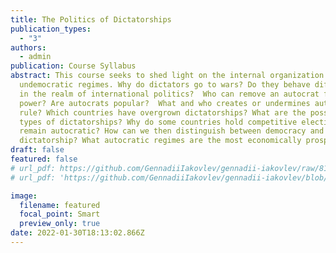 ```yaml
---
title: The Politics of Dictatorships
publication_types:
  - "3"
authors:
  - admin
publication: Course Syllabus
abstract: This course seeks to shed light on the internal organization of
  undemocratic regimes. Why do dictators go to wars? Do they behave differently
  in the realm of international politics?  Who can remove an autocrat from
  power? Are autocrats popular?  What and who creates or undermines autocratic
  rule? Which countries have overgrown dictatorships? What are the possible
  types of dictatorships? Why do some countries hold competitive elections but
  remain autocratic? How can we then distinguish between democracy and
  dictatorship? What autocratic regimes are the most economically prosperous?
draft: false
featured: false
# url_pdf: https://github.com/GennadiiIakovlev/gennadii-iakovlev/raw/81ea450e456e46e464b950ca2cc67de41b261f23/content/publication/the-politics-of-dictatorship/the-politics-of-dicatorship.pdf
# url_pdf: 'https://github.com/GennadiiIakovlev/gennadii-iakovlev/blob/81ea450e456e46e464b950ca2cc67de41b261f23/content/publication/the-politics-of-dictatorship/the-politics-of-dicatorship.pdf'

image:
  filename: featured
  focal_point: Smart
  preview_only: true
date: 2022-01-30T18:13:02.866Z
---
```

